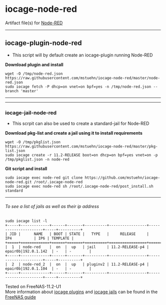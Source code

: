 # iocage-node-red
Artifact file(s) for [Node-RED](https://nodered.org/)

---
## iocage-plugin-node-red

 - This script will by default create an iocage-plugin running Node-RED 

**Download plugin and install**

    wget -O /tmp/node-red.json https://raw.githubusercontent.com/mstuehn/iocage-node-red/master/node-red.json
    sudo iocage fetch -P dhcp=on vnet=on bpf=yes -n /tmp/node-red.json --branch 'master'

---
---
### iocage-jail-node-red

 - This scrpit can also be used to create a standard-jail for Node-RED 

**Download pkg-list and create a jail using it to install requirements**

    wget -O /tmp/pkglist.json https://raw.githubusercontent.com/mstuehn/iocage-node-red/master/pkg-list.json
    sudo iocage create -r 11.2-RELEASE boot=on dhcp=on bpf=yes vnet=on -p /tmp/pkglist.json -n node-red

**Git script and install**

    sudo iocage exec node-red git clone https://github.com/mstuehn/iocage-node-red.git /root/.iocage-node-red
    sudo iocage exec node-red sh /root/.iocage-node-red/post_install.sh standard

---

###### To see a list of jails as well as their ip address

    sudo iocage list -l
    +-----+-------------+------+-------+----------+-----------------+----------------------+-----+----------+
    | JID |      NAME   | BOOT | STATE |   TYPE   |     RELEASE     |         IP4          | IP6 | TEMPLATE |
    +=====+=============+======+=======+==========+=================+======================+=====+==========+
    |  1  | node-red    |  on  |  up   | jail     | 11.2-RELEASE-p4 | epair0b|192.0.1.142  | -   | -        |
    +-----+-------------+------+-------+----------+-----------------+----------------------+-----+----------+
    |  2  | node-red_2  |  on  |  up   | pluginv2 | 11.2-RELEASE-p4 | epair0b|192.0.1.104  | -   | -        |
    +-----+-------------+------+-------+----------+-----------------+----------------------+-----+----------+


Tested on FreeNAS-11.2-U1  
More information about [iocage plugins](https://doc.freenas.org/11.2/plugins.html) and [iocage jails](https://doc.freenas.org/11.2/jails.html) can be found in the [FreeNAS guide](https://doc.freenas.org/11.2/intro.html#introduction)  
